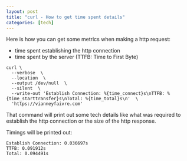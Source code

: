 ```yaml
---
layout: post
title: "curl - How to get time spent details"
categories: [tech]
---
```


Here is how you can get some metrics when making a http request:
- time spent establishing the http connection
- time spent by the server (TTFB: Time to First Byte)

```
curl \
  --verbose  \
  --location  \
  --output /dev/null  \
  --silent  \
  --write-out 'Establish Connection: %{time_connect}s\nTTFB: %{time_starttransfer}s\nTotal: %{time_total}s\n'  \
  'https://vianneyfaivre.com'
```

That command will print out some tech details like what was required to establish the http connection or the size of the http response.

Timings will be printed out:

```
Establish Connection: 0.036697s
TTFB: 0.091912s
Total: 0.094491s
```